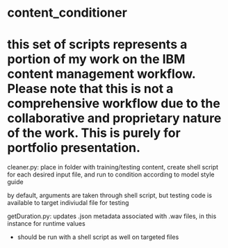 # content_conditioner
# this set of scripts represents a portion of my work on the IBM content management workflow. Please note that this is not a comprehensive workflow due to the collaborative and proprietary nature of the work. This is purely for portfolio presentation.

cleaner.py: place in folder with training/testing content, create shell script for each desired input file, and run to condition according to model style guide

by default, arguments are taken through shell script, but testing code is available to target indiviudal file for testing

getDuration.py: updates .json metadata associated with .wav files, in this instance for runtime values
- should be run with a shell script as well on targeted files
